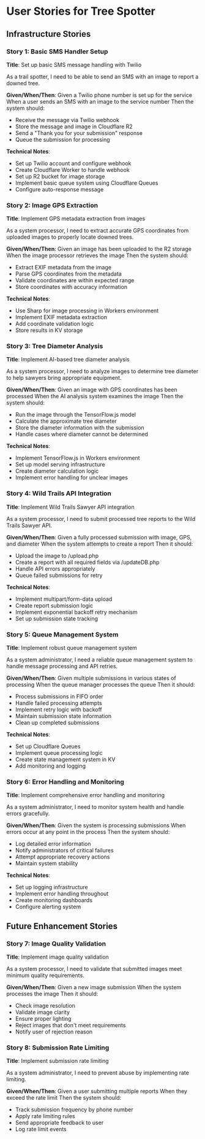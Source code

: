 # User Stories for Tree Spotter

## Infrastructure Stories

### Story 1: Basic SMS Handler Setup
**Title**: Set up basic SMS message handling with Twilio

As a trail spotter, I need to be able to send an SMS with an image to report a downed tree.

**Given/When/Then**:
Given a Twilio phone number is set up for the service
When a user sends an SMS with an image to the service number
Then the system should:
- Receive the message via Twilio webhook
- Store the message and image in Cloudflare R2
- Send a "Thank you for your submission" response
- Queue the submission for processing

**Technical Notes**:
- Set up Twilio account and configure webhook
- Create Cloudflare Worker to handle webhook
- Set up R2 bucket for image storage
- Implement basic queue system using Cloudflare Queues
- Configure auto-response message

### Story 2: Image GPS Extraction
**Title**: Implement GPS metadata extraction from images

As a system processor, I need to extract accurate GPS coordinates from uploaded images to properly locate downed trees.

**Given/When/Then**:
Given an image has been uploaded to the R2 storage
When the image processor retrieves the image
Then the system should:
- Extract EXIF metadata from the image
- Parse GPS coordinates from the metadata
- Validate coordinates are within expected range
- Store coordinates with accuracy information

**Technical Notes**:
- Use Sharp for image processing in Workers environment
- Implement EXIF metadata extraction
- Add coordinate validation logic
- Store results in KV storage

### Story 3: Tree Diameter Analysis
**Title**: Implement AI-based tree diameter analysis

As a system processor, I need to analyze images to determine tree diameter to help sawyers bring appropriate equipment.

**Given/When/Then**:
Given an image with GPS coordinates has been processed
When the AI analysis system examines the image
Then the system should:
- Run the image through the TensorFlow.js model
- Calculate the approximate tree diameter
- Store the diameter information with the submission
- Handle cases where diameter cannot be determined

**Technical Notes**:
- Implement TensorFlow.js in Workers environment
- Set up model serving infrastructure
- Create diameter calculation logic
- Implement error handling for unclear images

### Story 4: Wild Trails API Integration
**Title**: Implement Wild Trails Sawyer API integration

As a system processor, I need to submit processed tree reports to the Wild Trails Sawyer API.

**Given/When/Then**:
Given a fully processed submission with image, GPS, and diameter
When the system attempts to create a report
Then it should:
- Upload the image to /upload.php
- Create a report with all required fields via /updateDB.php
- Handle API errors appropriately
- Queue failed submissions for retry

**Technical Notes**:
- Implement multipart/form-data upload
- Create report submission logic
- Implement exponential backoff retry mechanism
- Set up submission state tracking

### Story 5: Queue Management System
**Title**: Implement robust queue management system

As a system administrator, I need a reliable queue management system to handle message processing and API retries.

**Given/When/Then**:
Given multiple submissions in various states of processing
When the queue manager processes the queue
Then it should:
- Process submissions in FIFO order
- Handle failed processing attempts
- Implement retry logic with backoff
- Maintain submission state information
- Clean up completed submissions

**Technical Notes**:
- Set up Cloudflare Queues
- Implement queue processing logic
- Create state management system in KV
- Add monitoring and logging

### Story 6: Error Handling and Monitoring
**Title**: Implement comprehensive error handling and monitoring

As a system administrator, I need to monitor system health and handle errors gracefully.

**Given/When/Then**:
Given the system is processing submissions
When errors occur at any point in the process
Then the system should:
- Log detailed error information
- Notify administrators of critical failures
- Attempt appropriate recovery actions
- Maintain system stability

**Technical Notes**:
- Set up logging infrastructure
- Implement error handling throughout
- Create monitoring dashboards
- Configure alerting system

## Future Enhancement Stories

### Story 7: Image Quality Validation
**Title**: Implement image quality validation

As a system processor, I need to validate that submitted images meet minimum quality requirements.

**Given/When/Then**:
Given a new image submission
When the system processes the image
Then it should:
- Check image resolution
- Validate image clarity
- Ensure proper lighting
- Reject images that don't meet requirements
- Notify user of rejection reason

### Story 8: Submission Rate Limiting
**Title**: Implement submission rate limiting

As a system administrator, I need to prevent abuse by implementing rate limiting.

**Given/When/Then**:
Given a user submitting multiple reports
When they exceed the rate limit
Then the system should:
- Track submission frequency by phone number
- Apply rate limiting rules
- Send appropriate feedback to user
- Log rate limit events
